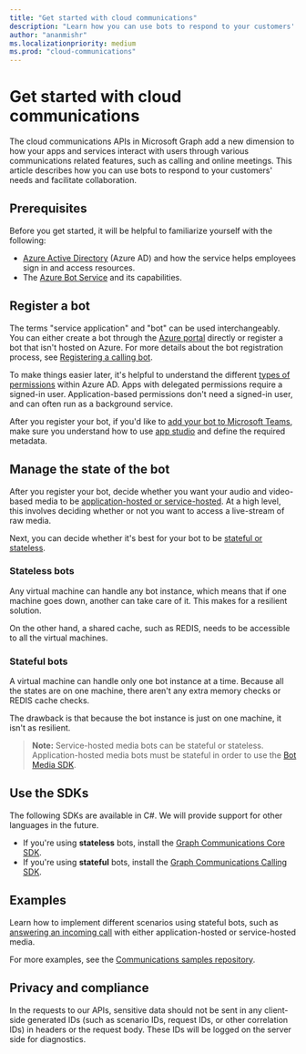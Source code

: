 ```yaml
---
title: "Get started with cloud communications"
description: "Learn how you can use bots to respond to your customers' needs and facilitate collaboration."
author: "ananmishr"
ms.localizationpriority: medium
ms.prod: "cloud-communications"
---
```


# Get started with cloud communications

The cloud communications APIs in Microsoft Graph add a new dimension to how your apps and services interact with users through various communications related features, such as calling and online meetings. This article describes how you can use bots to respond to your customers' needs and facilitate collaboration.

## Prerequisites

Before  you get started, it will be helpful to familiarize yourself with the following:

- [Azure Active Directory](/azure/active-directory/fundamentals/active-directory-whatis)
(Azure AD) and how the service helps employees sign in and access resources.
- The [Azure Bot Service](/azure/bot-service/bot-service-overview-introduction) and its capabilities.

## Register a bot

The terms "service application" and "bot" can be used interchangeably. You can either create a bot through the [Azure portal](https://azure.microsoft.com/features/azure-portal/) directly or register a bot that isn't hosted on Azure. 
For more details about the bot registration process, see [Registering a calling bot](https://microsoftgraph.github.io/microsoft-graph-comms-samples/docs/articles/calls/register-calling-bot.html). 

To make things easier later, it's helpful to understand the different [types of permissions](/azure/active-directory/develop/v1-permissions-and-consent#types-of-permissions) within Azure AD. Apps with delegated permissions require a signed-in user. Application-based permissions don't need a signed-in user, and can often run as a background service.

After you register your bot, if you'd like to [add your bot to Microsoft Teams](/microsoftteams/platform/concepts/calls-and-meetings/registering-calling-bot), make sure you understand how to use [app studio](/microsoftteams/platform/get-started/get-started-app-studio) and define the required metadata.

## Manage the state of the bot

After you register your bot, decide whether you want your audio and video-based media to be [application-hosted or service-hosted](cloud-communications-media.md). At a high level, this involves deciding whether or not you want to access a live-stream of raw media.

Next, you can decide whether it's best for your bot to be [stateful or stateless](https://microsoftgraph.github.io/microsoft-graph-comms-samples/docs/articles/calls/StateManagement.html).

### Stateless bots

Any virtual machine can handle any bot instance, which means that if one machine goes down, another can take care of it. This makes for a resilient solution.

On the other hand, a shared cache, such as REDIS, needs to be accessible to all the virtual machines.

### Stateful bots

A virtual machine can handle only one bot instance at a time. Because all the states are on one machine, there aren't any extra memory checks or REDIS cache checks.

The drawback is that because the bot instance is just on one machine, it isn't as resilient.

>**Note:** Service-hosted media bots can be stateful or stateless. Application-hosted media bots must be stateful in order to use the [Bot Media SDK](https://www.nuget.org/packages/Microsoft.Skype.Bots.Media).

## Use the SDKs

The following SDKs are available in C#. We will provide support for other languages in the future.

- If you're using **stateless** bots, install the [Graph Communications Core SDK](https://www.nuget.org/packages/Microsoft.Graph.Communications.Core).
- If you're using **stateful** bots, install the [Graph Communications Calling SDK](https://www.nuget.org/packages/Microsoft.Graph.Communications.Calls).

## Examples

Learn how to implement different scenarios using stateful bots, such as [answering an incoming call](https://microsoftgraph.github.io/microsoft-graph-comms-samples/docs/articles/index.html#example-incoming-calls) with either application-hosted or service-hosted media.

For more examples, see the [Communications samples repository](https://microsoftgraph.github.io/microsoft-graph-comms-samples/docs/index.html).

## Privacy and compliance

In the requests to our APIs, sensitive data should not be sent in any client-side generated IDs (such as scenario IDs, request IDs, or other correlation IDs) in headers or the request body. These IDs will be logged on the server side for diagnostics.
